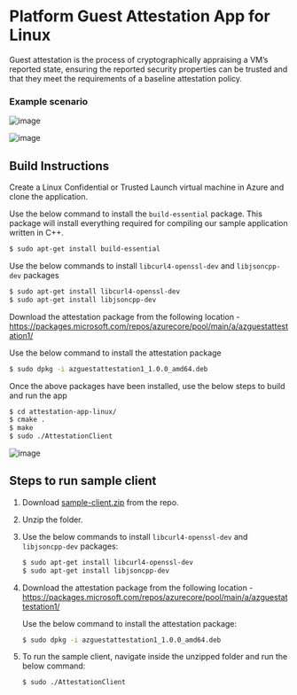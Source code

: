 # Platform Guest Attestation App for Linux
Guest attestation is the process of cryptographically appraising a VM’s reported state, ensuring the reported security properties can be trusted and that they meet the requirements of a baseline attestation policy.

### Example scenario

![image](https://user-images.githubusercontent.com/32008026/170385860-03f7f487-c606-4648-8fc1-048968b687f7.png)

![image](https://user-images.githubusercontent.com/32008026/170386018-e9cda749-ade4-471d-a9f0-ef698ce7a9c7.png)


## Build Instructions

Create a Linux Confidential or Trusted Launch virtual machine in Azure and clone the application.

Use the below command to install the `build-essential` package. This package will install everything required for compiling our sample application written in C++.
```sh
$ sudo apt-get install build-essential
```

Use the below commands to install `libcurl4-openssl-dev` and `libjsoncpp-dev` packages
```sh
$ sudo apt-get install libcurl4-openssl-dev
$ sudo apt-get install libjsoncpp-dev
```

Download the attestation package from the following location - https://packages.microsoft.com/repos/azurecore/pool/main/a/azguestattestation1/

Use the below command to install the attestation package
```sh
$ sudo dpkg -i azguestattestation1_1.0.0_amd64.deb
```

Once the above packages have been installed, use the below steps to build and run the app

```sh
$ cd attestation-app-linux/
$ cmake .
$ make
$ sudo ./AttestationClient
```

![image](https://user-images.githubusercontent.com/32008026/170384716-d13876e2-4078-47bd-9994-5ca44318b4d4.png)

## Steps to run sample client
1. Download [sample-client.zip](https://github.com/akashgupta29/attestation-app-linux/blob/main/sample-client.zip) from the repo.
2. Unzip the folder.
3. Use the below commands to install `libcurl4-openssl-dev` and `libjsoncpp-dev` packages:
    ```sh
    $ sudo apt-get install libcurl4-openssl-dev
    $ sudo apt-get install libjsoncpp-dev
      ```
4. Download the attestation package from the following location - https://packages.microsoft.com/repos/azurecore/pool/main/a/azguestattestation1/
   
   Use the below command to install the attestation package:
    ```sh
    $ sudo dpkg -i azguestattestation1_1.0.0_amd64.deb
    ```
5. To run the sample client, navigate inside the unzipped folder and run the below command:
    ```sh
    $ sudo ./AttestationClient
    ```

